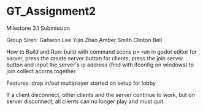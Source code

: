 # GT_Assignment2

Milestone 3.1 Submission

Group Siren:
Gahwon Lee
Yijin Zhao
Amber Smith
Clinton Bell


How to Build and Run:
build with command scons p=<platform>
run in godot editor
for server, press the create server button
for clients, press the join server button and input the server's ip address (find with ifconfig on windows) to join
collect acorns together

Features:
drop in/out multiplayer
started on setup for lobby

If a client disconnect, other clients and the server continue to work, but on server disconnect, all clients can no longer play and must quit.
